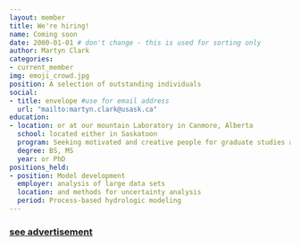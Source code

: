 ```yaml
---
layout: member
title: We're hiring!
name: Coming soon
date: 2000-01-01 # don't change - this is used for sorting only
author: Martyn Clark
categories:
- current_member
img: emoji_crowd.jpg
position: A selection of outstanding individuals
social:
- title: envelope #use for email address
  url: "mailto:martyn.clark@usask.ca"
education:
- location: or at our mountain Laboratory in Canmore, Alberta
  school: located either in Saskatoon
  program: Seeking motivated and creative people for graduate studies and postdoctoral fellowships
  degree: BS, MS
  year: or PhD
positions_held:
- position: Model development
  employer: analysis of large data sets
  location: and methods for uncertainty analysis
  period: Process-based hydrologic modeling
---
```

### [see advertisement](../blog/Hiring)
